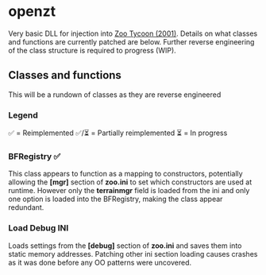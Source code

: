 # openzt

Very basic DLL for injection into [Zoo Tycoon (2001)](https://en.wikipedia.org/wiki/Zoo_Tycoon_(2001_video_game)). Details on what classes and functions are currently patched are below. Further reverse engineering of the class structure is required to progress (WIP).

## Classes and functions

This will be a rundown of classes as they are reverse engineered

### Legend
✅ = Reimplemented
✅/⏳ = Partially reimplemented
⏳ = In progress

### BFRegistry ✅
This class appears to function as a mapping to constructors, potentially allowing the **[mgr]** section of **zoo.ini** to set which constructors are used at runtime. However only the **terrainmgr** field is loaded from the ini and only one option is loaded into the BFRegistry, making the class appear redundant.

### Load Debug INI

Loads settings from the **[debug]** section of **zoo.ini** and saves them into static memory addresses. Patching other ini section loading causes crashes as it was done before any OO patterns were uncovered.
